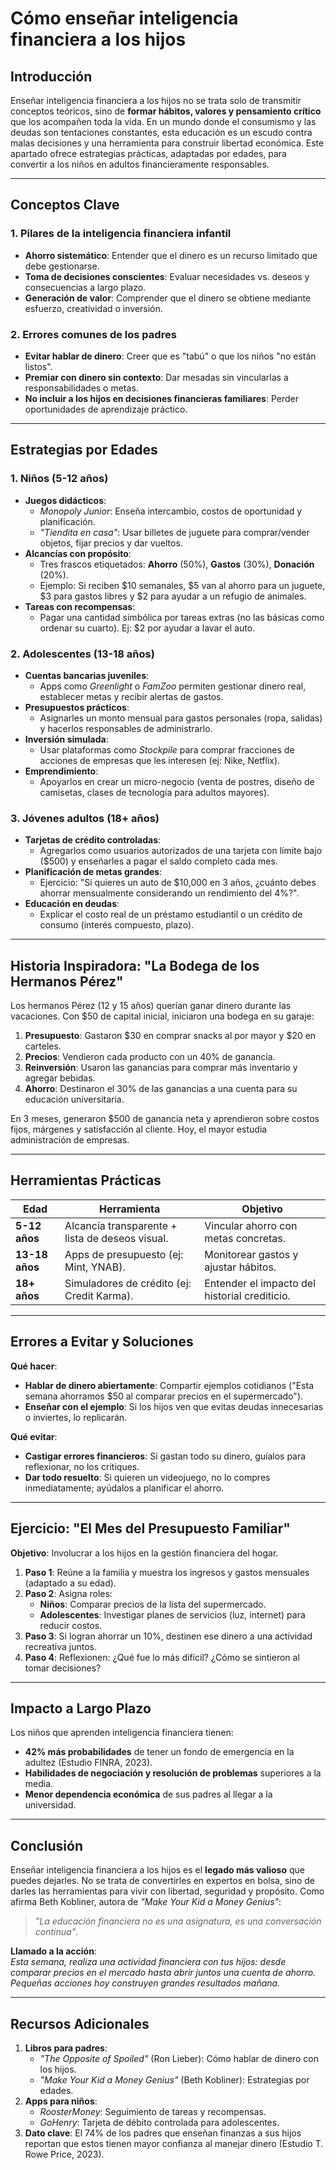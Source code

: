 # Cómo enseñar inteligencia financiera a los hijos

## Introducción

Enseñar inteligencia financiera a los hijos no se trata solo de transmitir conceptos teóricos, sino de **formar hábitos, valores y pensamiento crítico** que los acompañen toda la vida. En un mundo donde el consumismo y las deudas son tentaciones constantes, esta educación es un escudo contra malas decisiones y una herramienta para construir libertad económica. Este apartado ofrece estrategias prácticas, adaptadas por edades, para convertir a los niños en adultos financieramente responsables.

---

## Conceptos Clave

### 1. Pilares de la inteligencia financiera infantil

- **Ahorro sistemático**: Entender que el dinero es un recurso limitado que debe gestionarse.  
- **Toma de decisiones conscientes**: Evaluar necesidades vs. deseos y consecuencias a largo plazo.  
- **Generación de valor**: Comprender que el dinero se obtiene mediante esfuerzo, creatividad o inversión.  

### 2. Errores comunes de los padres

- **Evitar hablar de dinero**: Creer que es "tabú" o que los niños "no están listos".  
- **Premiar con dinero sin contexto**: Dar mesadas sin vincularlas a responsabilidades o metas.  
- **No incluir a los hijos en decisiones financieras familiares**: Perder oportunidades de aprendizaje práctico.  

---

## Estrategias por Edades

### 1. Niños (5-12 años)

- **Juegos didácticos**:  
  - *Monopoly Junior*: Enseña intercambio, costos de oportunidad y planificación.  
  - *"Tiendita en casa"*: Usar billetes de juguete para comprar/vender objetos, fijar precios y dar vueltos.  
- **Alcancías con propósito**:  
  - Tres frascos etiquetados: **Ahorro** (50%), **Gastos** (30%), **Donación** (20%).  
  - Ejemplo: Si reciben $10 semanales, $5 van al ahorro para un juguete, $3 para gastos libres y $2 para ayudar a un refugio de animales.  
- **Tareas con recompensas**:  
  - Pagar una cantidad simbólica por tareas extras (no las básicas como ordenar su cuarto). Ej: $2 por ayudar a lavar el auto.  

### 2. Adolescentes (13-18 años)

- **Cuentas bancarias juveniles**:  
  - Apps como *Greenlight* o *FamZoo* permiten gestionar dinero real, establecer metas y recibir alertas de gastos.  
- **Presupuestos prácticos**:  
  - Asignarles un monto mensual para gastos personales (ropa, salidas) y hacerlos responsables de administrarlo.  
- **Inversión simulada**:  
  - Usar plataformas como *Stockpile* para comprar fracciones de acciones de empresas que les interesen (ej: Nike, Netflix).  
- **Emprendimiento**:  
  - Apoyarlos en crear un micro-negocio (venta de postres, diseño de camisetas, clases de tecnología para adultos mayores).  

### 3. Jóvenes adultos (18+ años)

- **Tarjetas de crédito controladas**:  
  - Agregarlos como usuarios autorizados de una tarjeta con límite bajo ($500) y enseñarles a pagar el saldo completo cada mes.  
- **Planificación de metas grandes**:  
  - Ejercicio: "Si quieres un auto de $10,000 en 3 años, ¿cuánto debes ahorrar mensualmente considerando un rendimiento del 4%?".  
- **Educación en deudas**:  
  - Explicar el costo real de un préstamo estudiantil o un crédito de consumo (interés compuesto, plazo).  

---

## Historia Inspiradora: "La Bodega de los Hermanos Pérez"

Los hermanos Pérez (12 y 15 años) querían ganar dinero durante las vacaciones. Con $50 de capital inicial, iniciaron una bodega en su garaje:

1. **Presupuesto**: Gastaron $30 en comprar snacks al por mayor y $20 en carteles.  
2. **Precios**: Vendieron cada producto con un 40% de ganancia.  
3. **Reinversión**: Usaron las ganancias para comprar más inventario y agregar bebidas.  
4. **Ahorro**: Destinaron el 30% de las ganancias a una cuenta para su educación universitaria.  

En 3 meses, generaron $500 de ganancia neta y aprendieron sobre costos fijos, márgenes y satisfacción al cliente. Hoy, el mayor estudia administración de empresas.

---

## Herramientas Prácticas

| **Edad**       | **Herramienta**                                  | **Objetivo**                              |  
|----------------|--------------------------------------------------|-------------------------------------------|  
| **5-12 años**  | Alcancía transparente + lista de deseos visual.  | Vincular ahorro con metas concretas.      |  
| **13-18 años** | Apps de presupuesto (ej: Mint, YNAB).            | Monitorear gastos y ajustar hábitos.      |  
| **18+ años**   | Simuladores de crédito (ej: Credit Karma).       | Entender el impacto del historial crediticio. |  

---

## Errores a Evitar y Soluciones

**Qué hacer**:

- **Hablar de dinero abiertamente**: Compartir ejemplos cotidianos ("Esta semana ahorramos $50 al comparar precios en el supermercado").  
- **Enseñar con el ejemplo**: Si los hijos ven que evitas deudas innecesarias o inviertes, lo replicarán.  

**Qué evitar**:

- **Castigar errores financieros**: Si gastan todo su dinero, guíalos para reflexionar, no los critiques.  
- **Dar todo resuelto**: Si quieren un videojuego, no lo compres inmediatamente; ayúdalos a planificar el ahorro.  

---

## Ejercicio: "El Mes del Presupuesto Familiar"

**Objetivo**: Involucrar a los hijos en la gestión financiera del hogar.  

1. **Paso 1**: Reúne a la familia y muestra los ingresos y gastos mensuales (adaptado a su edad).  
2. **Paso 2**: Asigna roles:  
   - **Niños**: Comparar precios de la lista del supermercado.  
   - **Adolescentes**: Investigar planes de servicios (luz, internet) para reducir costos.  
3. **Paso 3**: Si logran ahorrar un 10%, destinen ese dinero a una actividad recreativa juntos.  
4. **Paso 4**: Reflexionen: ¿Qué fue lo más difícil? ¿Cómo se sintieron al tomar decisiones?  

---

## Impacto a Largo Plazo

Los niños que aprenden inteligencia financiera tienen:  
- **42% más probabilidades** de tener un fondo de emergencia en la adultez (Estudio FINRA, 2023).  
- **Habilidades de negociación y resolución de problemas** superiores a la media.  
- **Menor dependencia económica** de sus padres al llegar a la universidad.  

---

## Conclusión

Enseñar inteligencia financiera a los hijos es el **legado más valioso** que puedes dejarles. No se trata de convertirles en expertos en bolsa, sino de darles las herramientas para vivir con libertad, seguridad y propósito. Como afirma Beth Kobliner, autora de *"Make Your Kid a Money Genius"*:  
> *"La educación financiera no es una asignatura, es una conversación continua"*.  

**Llamado a la acción**:  
*Esta semana, realiza una actividad financiera con tus hijos: desde comparar precios en el mercado hasta abrir juntos una cuenta de ahorro. Pequeñas acciones hoy construyen grandes resultados mañana.*  

---

## Recursos Adicionales

1. **Libros para padres**:
   - *"The Opposite of Spoiled"* (Ron Lieber): Cómo hablar de dinero con los hijos.  
   - *"Make Your Kid a Money Genius"* (Beth Kobliner): Estrategias por edades.  
2. **Apps para niños**:  
   - *RoosterMoney*: Seguimiento de tareas y recompensas.  
   - *GoHenry*: Tarjeta de débito controlada para adolescentes.  
3. **Dato clave**: El 74% de los padres que enseñan finanzas a sus hijos reportan que estos tienen mayor confianza al manejar dinero (Estudio T. Rowe Price, 2023).  
